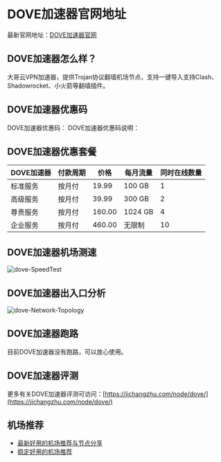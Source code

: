 # DOVE加速器官网地址
最新官网地址：[DOVE加速器官网](https://jcz.affxc.com/dove/)

## DOVE加速器怎么样？
大哥云VPN加速器，提供Trojan协议翻墙机场节点，支持一键导入支持Clash、Shadowrocket、小火箭等翻墙插件。

## DOVE加速器优惠码
DOVE加速器优惠码：
DOVE加速器优惠码说明：

## DOVE加速器优惠套餐

| DOVE加速器 | 付款周期 | 价格     | 每月流量    | 同时在线数量 |
|---------|------|--------|---------|--------|
| 标准服务    | 按月付  | 19.99  | 100 GB  | 1      |
| 高级服务    | 按月付  | 39.99  | 300 GB  | 2      |
| 尊贵服务    | 按月付  | 160.00 | 1024 GB | 4      |
| 企业服务    | 按月付  | 460.00 | 无限制     | 10     |

## DOVE加速器机场测速

![dove-SpeedTest](https://github.com/user-attachments/assets/762b56f9-2c4a-4710-b1e9-8971f4a97daa)


## DOVE加速器出入口分析

![dove-Network-Topology](https://github.com/user-attachments/assets/a35bb3d3-0927-4ed7-90dc-cc24cb1561a3)


## DOVE加速器跑路
目前DOVE加速器没有跑路，可以放心使用。

## DOVE加速器评测
更多有关DOVE加速器评测可访问：[https://jichangzhu.com/node/dove/](https://jichangzhu.com/node/dove/)

## 机场推荐
 - [最新好用的机场推荐与节点分享](https://github.com/jichangzhu/JichangTuijian)
 - [稳定好用的机场推荐](https://jichangzhu.com/node/?utm_source=github&utm_medium=jichangzhu-details)
